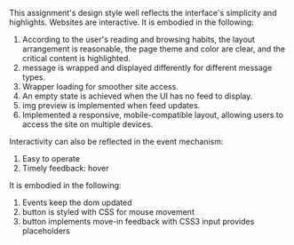 This assignment's design style well reflects the interface's simplicity and highlights. Websites are interactive.
It is embodied in the following:
1. According to the user's reading and browsing habits, the layout arrangement is reasonable, the page theme and color are clear, and the critical content is highlighted.
2. message is wrapped and displayed differently for different message types.
3. Wrapper loading for smoother site access.
4. An empty state is achieved when the UI has no feed to display.
5. img preview is implemented when feed updates.
6. Implemented a responsive, mobile-compatible layout, allowing users to access the site on multiple devices.

Interactivity can also be reflected in the event mechanism:
1. Easy to operate
2. Timely feedback: hover

It is embodied in the following:
1. Events keep the dom updated
2. button is styled with CSS for mouse movement
3. button implements move-in feedback with CSS3
input provides placeholders
